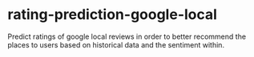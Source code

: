 # rating-prediction-google-local
Predict ratings of google local reviews in order to better recommend the places to users based on historical data and the sentiment within.
